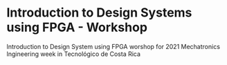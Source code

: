# Introduction to Design Systems using FPGA - Workshop
Introduction to Design System using FPGA worshop for 2021 Mechatronics Ingineering week in Tecnológico de Costa Rica
